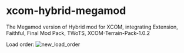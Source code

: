# xcom-hybrid-megamod
The Megamod version of Hybrid mod for XCOM, integrating Extension, Faithful, Final Mod Pack, TWoTS, XCOM-Terrain-Pack-1.0.2

Load order:
![new_load_order](https://github.com/RkShaRkz/xcom-hybrid-megamod/assets/7498356/d085c026-975a-4f37-b21e-28729bb9108d)
